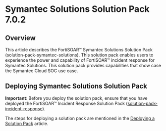 # Symantec Solutions Solution Pack 7.0.2

## Overview

This article describes the FortiSOAR™ Symantec Solutions Solution Pack (solution-pack-symantec-solutions). This solution pack enables users to experience the power and capability of FortiSOAR™ incident response for Symantec Solutions. This solution pack provides capabilities that show case the Symantec Cloud SOC use case.

## Deploying Symantec Solutions Solution Pack

**Important**: Before you deploy the solution pack, ensure that you have deployed the FortiSOAR™ Incident Response Solution Pack ([solution-pack-incident-response](https://github.com/fortinet-fortisoar/solution-pack-incident-response)).

The steps for deploying a solution pack are mentioned in the [Deploying a Solution Pack](https://github.com/fortinet-fortisoar/how-tos/blob/main/DeployingASolutionPack.md) article.